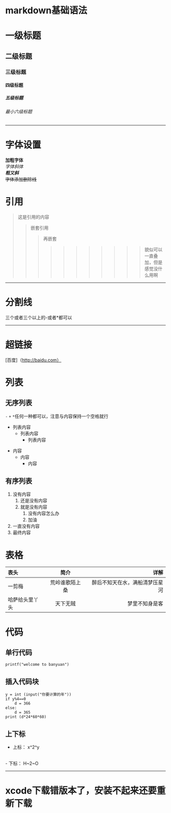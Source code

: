# markdown基础语法

# 一级标题
## 二级标题
### 三级标题
#### 四级标题
##### 五级标题
###### 最小六级标题
---
# 字体设置

**加粗字体**</br>
*字体斜体*</br>
***粗又斜***</br>
~~字体添加删除线~~

# 引用
> 这是引用的内容
>> 嵌套引用
>>> 再嵌套
>>>>>>>>>>> 貌似可以一直叠加，但是感觉没什么用啊

---


# 分割线

三个或者三个以上的-或者*都可以

---------

# 超链接

[百度]（http://baidu.com）

# 列表
## 无序列表

`-` `+` `*`任何一种都可以，注意与内容保持一个空格就行

- 列表内容
    - 列表内容
        - 列表内容

* 内容
    * 内容
        * 内容


## 有序列表
1. 没有内容
    1. 还是没有内容
    2. 就是没有内容
        1. 没有内容怎么办
        2. 加油
2. 一直没有内容
3. 最终内容

# 表格

表头 | 简介 | 详解
:-- | :-: | --:
一剪梅 | 荒岭谁歌陌上桑| 醉后不知天在水，满船清梦压星河
哈萨给头里丫头 | 天下无贼 | 梦里不知身是客

# 代码

## 单行代码

`printf("welcome to banyuan")`

## 插入代码块

```
y = int (input("你要计算的年"))
if y%4==0
    d = 366
else:
    d = 365
print (d*24*60*60)
```

## 上下标

- 上标： x^2^y
</br>
- 下标： H~2~O


---

# xcode下载错版本了，安装不起来还要重新下载

